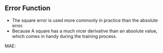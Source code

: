 ## Error Function

- The square error is used more commonly in practice than the absolute error.
- Because A square has a much nicer derivative than an absolute value, which comes in handy during the training process.

MAE: 